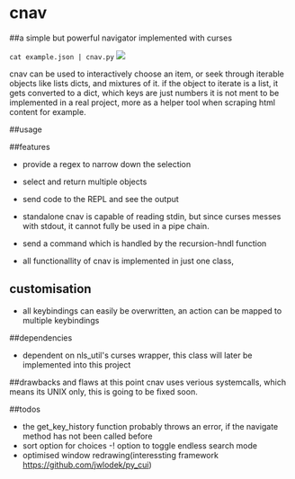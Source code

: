 cnav 
====
##a simple but powerful navigator implemented with curses
<!-- ![](https://i.imgur.com/SPwZKJN.mp4) -->

<!-- ![](https://imgur.com/a/LeMHIjp.gif) -->
`cat example.json | cnav.py`
![](https://i.imgur.com/6idnPhj.gif)

cnav can be used to interactively choose an item, or seek through
iterable objects like lists dicts, and mixtures of it.
if the object to iterate is a list, it gets converted to a dict, which keys are just numbers
it is not ment to be implemented in a real project, more as a helper tool
when scraping html content for example.

##usage

##features
- provide a regex to narrow down the selection
- select and return multiple objects
- send code to the REPL and see the output 

- standalone cnav is capable of reading stdin, but since curses messes with stdout,
it cannot	fully be used in a pipe chain.
- send a command which is handled by the recursion-hndl function
- all functionallity of cnav is implemented in just one class,

## customisation
- all keybindings can easily be overwritten, an action can be mapped to multiple keybindings

##dependencies
- dependent on nls_util's curses wrapper, this class will later be implemented into this project

##drawbacks and flaws
at this point cnav uses verious systemcalls, which means its UNIX only,
this is going to be fixed soon.

##todos
- the get_key_history function probably throws an error, if the navigate method has not been called before
- sort option for choices
-! option to toggle endless search mode
- optimised window redrawing(interessting framework https://github.com/jwlodek/py_cui)
